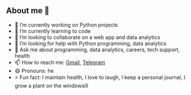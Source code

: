 ## About me 👋

- 🔭 I’m currently working on Python projects
- 🌱 I’m currently learning to code
- 👯 I’m looking to collaborate on a web app and data analytics
- 🤔 I’m looking for help with Python programming, data analytics
- 💬 Ask me about programming, data analytics, careers, tech support, health
- 📫 How to reach me: [Gmail](renat.zyabbarov@gmail.com), [Telegram](https://t.me/renat_zyabbarov)
- 😄 Pronouns: he
- ⚡ Fun fact: I maintain health, I love to laugh, I keep a personal journal, I grow a plant on the windowsill
